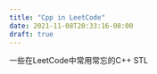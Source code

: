 ```yaml
---
title: "Cpp in LeetCode"
date: 2021-11-08T20:33:16-08:00
draft: true
---
```

一些在LeetCode中常用常忘的C++ STL
<!--more-->


